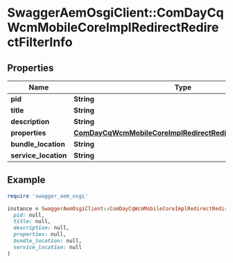 # SwaggerAemOsgiClient::ComDayCqWcmMobileCoreImplRedirectRedirectFilterInfo

## Properties

| Name | Type | Description | Notes |
| ---- | ---- | ----------- | ----- |
| **pid** | **String** |  | [optional] |
| **title** | **String** |  | [optional] |
| **description** | **String** |  | [optional] |
| **properties** | [**ComDayCqWcmMobileCoreImplRedirectRedirectFilterProperties**](ComDayCqWcmMobileCoreImplRedirectRedirectFilterProperties.md) |  | [optional] |
| **bundle_location** | **String** |  | [optional] |
| **service_location** | **String** |  | [optional] |

## Example

```ruby
require 'swagger_aem_osgi'

instance = SwaggerAemOsgiClient::ComDayCqWcmMobileCoreImplRedirectRedirectFilterInfo.new(
  pid: null,
  title: null,
  description: null,
  properties: null,
  bundle_location: null,
  service_location: null
)
```

